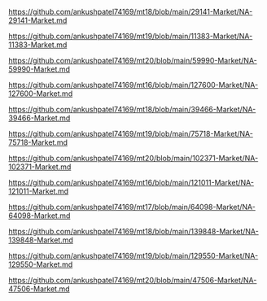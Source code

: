 <p><a href="https://github.com/ankushpatel74169/mt18/blob/main/29141-Market/NA-29141-Market.md">https://github.com/ankushpatel74169/mt18/blob/main/29141-Market/NA-29141-Market.md</a></p><p><a href="https://github.com/ankushpatel74169/mt19/blob/main/11383-Market/NA-11383-Market.md">https://github.com/ankushpatel74169/mt19/blob/main/11383-Market/NA-11383-Market.md</a></p><p><a href="https://github.com/ankushpatel74169/mt20/blob/main/59990-Market/NA-59990-Market.md">https://github.com/ankushpatel74169/mt20/blob/main/59990-Market/NA-59990-Market.md</a></p><p><a href="https://github.com/ankushpatel74169/mt16/blob/main/127600-Market/NA-127600-Market.md">https://github.com/ankushpatel74169/mt16/blob/main/127600-Market/NA-127600-Market.md</a></p><p><a href="https://github.com/ankushpatel74169/mt18/blob/main/39466-Market/NA-39466-Market.md">https://github.com/ankushpatel74169/mt18/blob/main/39466-Market/NA-39466-Market.md</a></p><p><a href="https://github.com/ankushpatel74169/mt19/blob/main/75718-Market/NA-75718-Market.md">https://github.com/ankushpatel74169/mt19/blob/main/75718-Market/NA-75718-Market.md</a></p><p><a href="https://github.com/ankushpatel74169/mt20/blob/main/102371-Market/NA-102371-Market.md">https://github.com/ankushpatel74169/mt20/blob/main/102371-Market/NA-102371-Market.md</a></p><p><a href="https://github.com/ankushpatel74169/mt16/blob/main/121011-Market/NA-121011-Market.md">https://github.com/ankushpatel74169/mt16/blob/main/121011-Market/NA-121011-Market.md</a></p><p><a href="https://github.com/ankushpatel74169/mt17/blob/main/64098-Market/NA-64098-Market.md">https://github.com/ankushpatel74169/mt17/blob/main/64098-Market/NA-64098-Market.md</a></p><p><a href="https://github.com/ankushpatel74169/mt18/blob/main/139848-Market/NA-139848-Market.md">https://github.com/ankushpatel74169/mt18/blob/main/139848-Market/NA-139848-Market.md</a></p><p><a href="https://github.com/ankushpatel74169/mt19/blob/main/129550-Market/NA-129550-Market.md">https://github.com/ankushpatel74169/mt19/blob/main/129550-Market/NA-129550-Market.md</a></p><p><a href="https://github.com/ankushpatel74169/mt20/blob/main/47506-Market/NA-47506-Market.md">https://github.com/ankushpatel74169/mt20/blob/main/47506-Market/NA-47506-Market.md</a></p>
